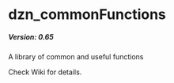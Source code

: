 # dzn_commonFunctions
##### Version: 0.65
A library of common and useful functions

Check Wiki for details.
